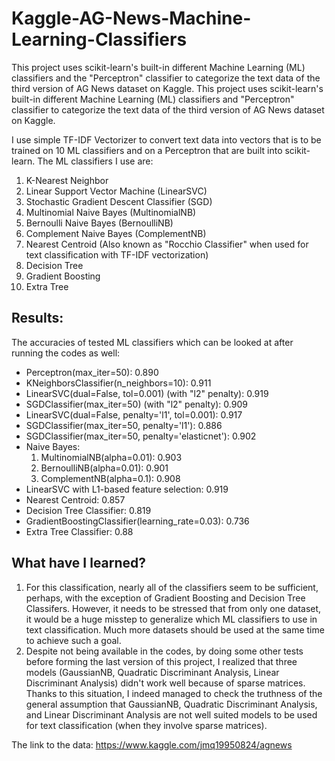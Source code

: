# **Kaggle-AG-News-Machine-Learning-Classifiers**
This project uses scikit-learn's built-in different Machine Learning (ML) classifiers and the "Perceptron" classifier to categorize the text data of the third version of AG News dataset on Kaggle.
This project uses scikit-learn's built-in different Machine Learning (ML) classifiers and "Perceptron" classifier to categorize the text data of the third version of AG News dataset on Kaggle.

I use simple TF-IDF Vectorizer to convert text data into vectors that is to be trained on 10 ML classifiers and on a Perceptron that are built into scikit-learn. The ML classifiers I use are:

1. K-Nearest Neighbor
2. Linear Support Vector Machine (LinearSVC)
3. Stochastic Gradient Descent Classifier (SGD)
4. Multinomial Naive Bayes (MultinomialNB)
5. Bernoulli Naive Bayes (BernoulliNB)
6. Complement Naive Bayes (ComplementNB)
7. Nearest Centroid (Also known as "Rocchio Classifier" when used for text classification with TF-IDF vectorization)
8. Decision Tree
9. Gradient Boosting
10. Extra Tree

## **Results:**
The accuracies of tested ML classifiers which can be looked at after running the codes as well:

- Perceptron(max_iter=50): 0.890
- KNeighborsClassifier(n_neighbors=10): 0.911
- LinearSVC(dual=False, tol=0.001) (with "l2" penalty): 0.919
- SGDClassifier(max_iter=50) (with "l2" penalty): 0.909
- LinearSVC(dual=False, penalty='l1', tol=0.001): 0.917
- SGDClassifier(max_iter=50, penalty='l1'): 0.886
- SGDClassifier(max_iter=50, penalty='elasticnet'): 0.902
- Naive Bayes:
   1. MultinomialNB(alpha=0.01): 0.903
   2. BernoulliNB(alpha=0.01): 0.901
   3. ComplementNB(alpha=0.1): 0.908
- LinearSVC with L1-based feature selection: 0.919
- Nearest Centroid: 0.857
- Decision Tree Classifier: 0.819
- GradientBoostingClassifier(learning_rate=0.03): 0.736
- Extra Tree Classifier: 0.88

## **What have I learned?**
1. For this classification, nearly all of the classifiers seem to be sufficient, perhaps, with the exception of Gradient Boosting and Decision Tree Classifers. However, it needs to be stressed that from only one dataset, it would be a huge misstep to generalize which ML classifiers to use in text classification. Much more datasets should be used at the same time to achieve such a goal.
2. Despite not being available in the codes, by doing some other tests before forming the last version of this project, I realized that three models (GaussianNB, Quadratic Discriminant Analysis, Linear Discriminant Analysis) didn't work well because of sparse matrices. Thanks to this situation, I indeed managed to check the truthness of the general assumption that GaussianNB, Quadratic Discriminant Analysis, and Linear Discriminant Analysis are not well suited models to be used for text classification (when they involve sparse matrices).

The link to the data: https://www.kaggle.com/jmq19950824/agnews
